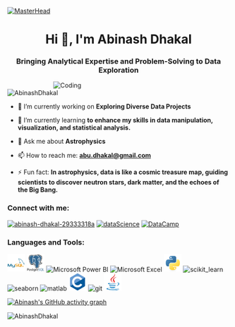 [![MasterHead](https://developers.giphy.com/branch/master/static/api-512d36c09662682717108a38bbb5c57d.gif)](https://AbinashDhakal.io)
<h1 align="center">Hi 👋, I'm Abinash Dhakal</h1>
<h3 align="center">Bringing Analytical Expertise and Problem-Solving to Data Exploration</h3>
<img align="right" alt="Coding" width="400" src="https://cdn.dribbble.com/users/1162077/screenshots/3848914/programmer.gif">

<p align="left"> <img src="https://komarev.com/ghpvc/?username=AbinashDhakal&label=Profile%20views&color=0e75b6&style=flat" alt="AbinashDhakal" /> </p>


- 🔭 I’m currently working on **Exploring Diverse Data Projects**

- 🌱 I’m currently learning **to enhance my skills in data manipulation, visualization, and statistical analysis.**

- 💬 Ask me about **Astrophysics**

- 📫 How to reach me: **abu.dhakal@gmail.com**

- ⚡ Fun fact: **In astrophysics, data is like a cosmic treasure map, guiding scientists to discover neutron stars, dark matter, and the echoes of the Big Bang.**

<h3 align="left">Connect with me:</h3>
<p align="left">
<a href="https://www.linkedin.com/in/abinash-dhakal-29333318a/" target="_blank"><img align="center" src="https://raw.githubusercontent.com/rahuldkjain/github-profile-readme-generator/master/src/images/icons/Social/linked-in-alt.svg" alt="abinash-dhakal-29333318a" height="30" width="40" /></a>
<a href="https://datascienceportfol.io/AbinashDhakal" target="_blank"><img align="center" src="https://banner2.cleanpng.com/20180519/kvi/kisspng-data-analysis-analytics-management-big-data-data-p-5affcba0f08f35.6777789615267132489853.jpg" alt="dataScience" height="30" width="40" /></a>
<a href="https://www.datacamp.com/portfolio/abudhakal" target="_blank"><img align="center" src="https://res.cloudinary.com/crunchbase-production/image/upload/c_lpad,f_auto,q_auto:eco,dpr_1/hq30ze9287y9ztkmcdhy" alt="DataCamp" height="30" width="40" /></a>
</p>




<h3 align="left">Languages and Tools:</h3>
<p align="left">
<img src="https://raw.githubusercontent.com/devicons/devicon/master/icons/mysql/mysql-original-wordmark.svg" alt="mysql" width="40" height="40"/>
<img src="https://raw.githubusercontent.com/devicons/devicon/master/icons/postgresql/postgresql-original-wordmark.svg" alt="postgresql" width="40" height="40"/>
<img src="https://upload.wikimedia.org/wikipedia/commons/c/cf/New_Power_BI_Logo.svg" alt="Microsoft Power BI" width="40" height="40"/>
<img src="https://upload.wikimedia.org/wikipedia/commons/3/34/Microsoft_Office_Excel_%282019%E2%80%93present%29.svg" alt="Microsoft Excel" width="40" height="40"/>
<img src="https://raw.githubusercontent.com/devicons/devicon/master/icons/python/python-original.svg" alt="python" width="40" height="40"/>
<img src="https://upload.wikimedia.org/wikipedia/commons/0/05/Scikit_learn_logo_small.svg" alt="scikit_learn" width="40" height="40"/>
<img src="https://seaborn.pydata.org/_images/logo-mark-lightbg.svg" alt="seaborn" width="40" height="40"/>
<img src="https://upload.wikimedia.org/wikipedia/commons/2/21/Matlab_Logo.png" alt="matlab" width="40" height="40"/>
<img src="https://raw.githubusercontent.com/devicons/devicon/master/icons/c/c-original.svg" alt="c" width="40" height="40"/>
<img src="https://www.vectorlogo.zone/logos/git-scm/git-scm-icon.svg" alt="git" width="40" height="40"/>
<img src="https://raw.githubusercontent.com/devicons/devicon/master/icons/java/java-original.svg" alt="java" width="40" height="40"/>
</a> </p>

[![Abinash's GitHub activity graph](https://activity-graph.herokuapp.com/graph?username=AbinashDhakal&theme=xcode)](https://github.com/AbinashDhakal)


<p><img align="center" src="https://github-readme-streak-stats.herokuapp.com/?user=AbinashDhakal&theme=tokyonight" alt="AbinashDhakal" /></p>
